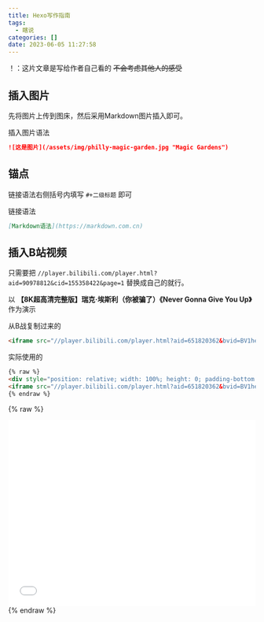 ```yaml
---
title: Hexo写作指南
tags:
  - 瞎说
categories: []
date: 2023-06-05 11:27:58
---
```


！：这片文章是写给作者自己看的 ~~不会考虑其他人的感受~~

## 插入图片

先将图片上传到图床，然后采用Markdown图片插入即可。

插入图片语法

``` Markdown
![这是图片](/assets/img/philly-magic-garden.jpg "Magic Gardens")
```

## 锚点

链接语法右侧括号内填写 `#+二级标题` 即可

链接语法

``` Markdown
[Markdown语法](https://markdown.com.cn)
```

## 插入B站视频

只需要把 `//player.bilibili.com/player.html?aid=90978812&cid=155358422&page=1` 替换成自己的就行。

以 **【8K超高清完整版】瑞克·埃斯利（你被骗了）《Never Gonna Give You Up》** 作为演示

从B战复制过来的

``` HTML
<iframe src="//player.bilibili.com/player.html?aid=651820362&bvid=BV1he4y1w7wB&cid=1006811391&page=1" scrolling="no" border="0" frameborder="no" framespacing="0" allowfullscreen="true"> </iframe>
```

实际使用的

``` HTML
{% raw %}
<div style="position: relative; width: 100%; height: 0; padding-bottom: 75%;">
<iframe src="//player.bilibili.com/player.html?aid=651820362&bvid=BV1he4y1w7wB&cid=1006811391&page=1" scrolling="no" border="0" frameborder="no" framespacing="0" allowfullscreen="true" style="position: absolute; width: 100%; height: 100%; Left: 0; top: 0;" ></iframe></div>
{% endraw %}
```

{% raw %}
<div style="position: relative; width: 100%; height: 0; padding-bottom: 75%;">
<iframe src="//player.bilibili.com/player.html?aid=651820362&bvid=BV1he4y1w7wB&cid=1006811391&page=1" scrolling="no" border="0" frameborder="no" framespacing="0" allowfullscreen="true" style="position: absolute; width: 100%; height: 100%; Left: 0; top: 0;" ></iframe></div>
{% endraw %}

